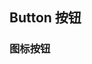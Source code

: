 <div class="demo-header">
<p class="overviewicon">
  <span class="wapi-ui-button wapi-form-button"/>
</p>

## Button 按钮

<mobile-uxlink widget-name="Button"></mobile-uxlink>
</div>

### 图标按钮

<mobile-view link="button/icon"></mobile-view>

<br>
